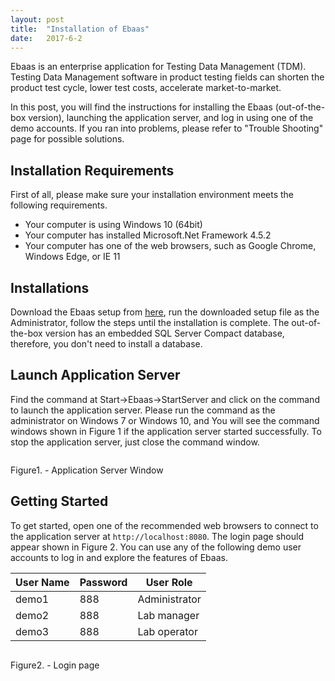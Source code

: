 ```yaml
---
layout: post
title:  "Installation of Ebaas"
date:   2017-6-2
---
```


<p class="intro"><span class="dropcap">E</span>baas is an enterprise application for Testing Data Management (TDM). Testing Data Management software in product testing fields can shorten the product test cycle, lower test costs, accelerate market-to-market. </p>

<p>In this post, you will find the instructions for installing the Ebaas (out-of-the-box version), launching the application server, and log in using one of the demo accounts. If you ran into problems, please refer to "Trouble Shooting" page for possible solutions.</p>

## Installation Requirements

First of all, please make sure your installation environment meets the following requirements.

* Your computer is using Windows 10 (64bit)
* Your computer has installed Microsoft.Net Framework 4.5.2
* Your computer has one of the web browsers, such as Google Chrome,  Windows Edge, or IE 11

## Installations

Download the Ebaas setup from <a class="post-link" href="https://ebaas.github.io/download/">here</a>, run the downloaded setup file as the Administrator, follow the steps until the installation is complete. The out-of-the-box version has an embedded SQL Server Compact database, therefore, you don't need to install a database.

## Launch Application Server

Find the command at Start->Ebaas->StartServer and click on the command to launch the application server. Please run the command as the administrator on Windows 7 or Windows 10, and You will see the command windows shown in Figure 1 if the application server started successfully. To stop the application server, just close the command window.

<img src="{{'/assets/img/2017-06-01-Fig1.png' | prepend: site.baseurl }}" alt="">

Figure1. - Application Server Window

## Getting Started

To get started, open one of the recommended web browsers to connect to the application server at <code>http://localhost:8080</code>.  The login page should appear shown in Figure 2.  You can use any of the following demo user accounts to log in and explore the features of Ebaas.

| User Name | Password | User Role |
|-------|--------|---------|
| demo1 | 888 | Administrator |
| demo2 | 888 | Lab manager |
| demo3 | 888 | Lab operator |

<img src="{{'/assets/img/2017-06-01-Fig2.png' | prepend: site.baseurl }}" alt="">

Figure2. - Login page
